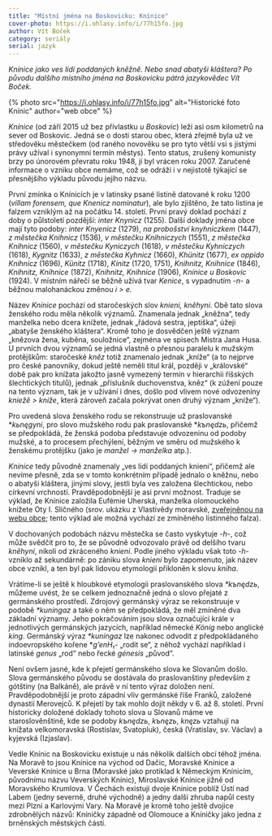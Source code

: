 ```yaml
---
title: "Místní jména na Boskovicku: Knínice"
cover-photo: https://i.ohlasy.info/i/77h15fo.jpg
author: Vít Boček
category: seriály
serial: jazyk
---
```


*Knínice jako ves lidí poddaných kněžně. Nebo snad abatyši kláštera? Po původu dalšího místního jména na Boskovicku pátrá jazykovědec Vít Boček.*

{% photo src="https://i.ohlasy.info/i/77h15fo.jpg" alt="Historické foto Knínic" author="web obce" %}

*Knínice* (od září 2015 už bez přívlastku *u Boskovic*) leží asi osm kilometrů na sever od Boskovic. Jedná se o dosti starou obec, která zřejmě byla už ve středověku městečkem (od raného novověku se pro tyto větší vsi s jistými právy užíval i synonymní termín městys). Tento status, zrušený komunisty brzy po únorovém převratu roku 1948, jí byl vrácen roku 2007. Zaručené informace o vzniku obce nemáme, což se odráží i v nejistotě týkající se přesnějšího výkladu původu jejího názvu.

První zmínka o Knínicích je v latinsky psané listině datované k roku 1200 (*villam forensem, que Knenicz nominatur*), ale bylo zjištěno, že tato listina je falzem vzniklým až na počátku 14. století. První pravý doklad pochází z doby o půlstoletí pozdější: *inter Knynicz* (1255). Další doklady jména obce mají tyto podoby: *inter Knyenicz* (1279), *na probošství knyhniczkem* (1447), *z městečka Knihnicz* (1536), *v městečku Knihniczych* (1551), *z městečka Knihnicz* (1560), *v městečku Kyniczych* (1618), *v městečku Kyhniczych* (1618), *Kygnitz* (1633), *z městečka Kyhnicz* (1660), *Khünitz* (1677), *ex oppido Knihnicz* (1696), *Künitz* (1718), *Kinitz* (1720, 1751), *Knihnitz, Knihnice* (1846), *Knihnitz, Kníhnice* (1872), *Knihnitz, Knihnice* (1906), *Knínice u Boskovic* (1924). V místním nářečí se běžně užívá tvar *Kenice*, s vypadnutím *-n-* a běžnou malohanáckou změnou *i > e.*

Název *Knínice* pochází od staročeských slov *knieni, kněhyni*. Obě tato slova ženského rodu měla několik významů. Znamenala jednak „kněžna“, tedy manželka nebo dcera knížete, jednak „řádová sestra, jeptiška“, úžeji „abatyše ženského kláštera“. Kromě toho je dosvědčen ještě význam „knězova žena, kuběna, souložnice“, zejména ve spisech Mistra Jana Husa. U prvních dvou významů se jedná vlastně o přesnou paralelu k mužským protějškům: staročeské *kněz* totiž znamenalo jednak „kníže“ (a to nejprve pro české panovníky, dokud ještě neměli titul král, později v „královské“ době pak pro knížata jakožto jasně vymezený termín v hierarchii říšských šlechtických titulů), jednak „příslušník duchovenstva, kněz“ (k zúžení pouze na tento význam, tak je v užívání i dnes, došlo pod vlivem nové odvozeniny *kniežě > kníže*, která zároveň začala pokrývat onen druhý význam „kníže“).

Pro uvedená slova ženského rodu se rekonstruuje už praslovanské **kьnęgyni*, pro slovo mužského rodu pak praslovanské **kъnędzь*, přičemž se předpokládá, že ženská podoba představuje odvozeninu od podoby mužské, a to procesem přechýlení, běžným ve směru od mužského k ženskému protějšku (jako je *manžel → manželka* atp.).

*Knínice* tedy původně znamenaly „ves lidí poddaných knieni“, přičemž ale nevíme přesně, zda se v tomto konkrétním případě jednalo o kněžnu, nebo o abatyši kláštera, jinými slovy, jestli byla ves založena šlechtickou, nebo církevní vrchností. Pravděpodobnější je asi první možnost. Traduje se výklad, že Knínice založila Eufémie Uherská, manželka olomouckého knížete Oty I. Sličného (srov. ukázku z Vlastivědy moravské, [zveřejněnou na webu obce](http://www.mestyskninice.cz/p/z-historie-knihnice); tento výklad ale možná vychází ze zmíněného listinného falza).

V dochovaných podobách názvu městečka se často vyskytuje *-h-*, což může svědčit pro to, že se původně odvozovalo právě od delšího tvaru *kněhyni*, nikoli od zkráceného *knieni*. Podle jiného výkladu však toto *-h-* vzniklo až sekundárně: po zániku slova *knieni* bylo zapomenuto, jak název obce vznikl, a ten byl pak lidovou etymologií přikloněn k slovu *kniha*.

Vrátíme-li se ještě k hloubkové etymologii praslovanského slova *\*kъnędzь*, můžeme uvést, že se celkem jednoznačně jedná o slovo přejaté z germánského prostředí. Zdrojový germánský výraz se rekonstruuje v podobě *\*kuningaz* a také o něm se předpokládá, že měl zmíněné dva základní významy. Jeho pokračováním jsou slova označující krále v jednotlivých germánských jazycích, například německé *König* nebo anglické *king*. Germánský výraz *\*kuningaz* lze nakonec odvodit z předpokládaného indoevropského kořene **g’enH₁-* „rodit se“, z něhož vychází například i latinské *genus* „rod“ nebo řecké *génesis* „původ“.

Není ovšem jasné, kde k přejetí germánského slova ke Slovanům došlo. Slova germánského původu se dostávala do praslovanštiny především z gótštiny (na Balkáně), ale právě v ní tento výraz doložen není. Pravděpodobnější je proto západní vliv germánské říše Franků, založené dynastií Merovejců. K přejetí by tak mohlo dojít někdy v 6. až 8. století. První historicky doložené doklady tohoto slova u Slovanů máme ve staroslověnštině, kde se podoby *kъnędzь*, *kъnęzь*, *knęzь* vztahují na knížata velkomoravská (Rostislav, Svatopluk), česká (Vratislav, sv. Václav) a kyjevská (Izjaslav).

Vedle Knínic na Boskovicku existuje u nás několik dalších obcí téhož jména. Na Moravě to jsou Knínice na východ od Dačic, Moravské Knínice a Veverské Knínice u Brna (Moravské jako protiklad k Německým Knínicím, původnímu názvu Veverských Knínic), Miroslavské Knínice jižně od Moravského Krumlova. V Čechách existují dvoje Knínice poblíž Ústí nad Labem (jedny severně, druhé východně) a jedny další zhruba napůl cesty mezi Plzní a Karlovými Vary. Na Moravě je kromě toho ještě dvojice zdrobnělých názvů: Kníničky západně od Olomouce a Kníničky jako jedna z brněnských městských částí.
